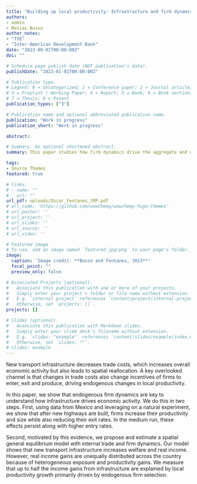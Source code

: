 ```yaml
---
title: "Building up local productivity: Infrastructure and firm dynamics in Mexico (JMP)"
authors:
- admin
- Matias Busso
author_notes:
- "TSE"
- "Inter-American Development Bank"
date: "2023-09-01T00:00:00Z"
doi: ""

# Schedule page publish date (NOT publication's date).
publishDate: "2023-01-01T00:00:00Z"

# Publication type.
# Legend: 0 = Uncategorized; 1 = Conference paper; 2 = Journal article;
# 3 = Preprint / Working Paper; 4 = Report; 5 = Book; 6 = Book section;
# 7 = Thesis; 8 = Patent
publication_types: ["3"]

# Publication name and optional abbreviated publication name.
publication: "Work in progress"
publication_short: "Work in progress"

abstract: 

# Summary. An optional shortened abstract.
summary: This paper studies how firm dynamics drive the aggregate and distributional effects of infrastructure on economic growth and development. 

tags:
- Source Themes
featured: true

# links: 
# - name: ""
#   url: ""
url_pdf: uploads/Oscar_Fentanes_JMP.pdf
# url_code: 'https://github.com/wowchemy/wowchemy-hugo-themes'
# url_poster: ''
# url_project: ''
# url_slides: ''
# url_source: ''
# url_video: ''

# Featured image
# To use, add an image named `featured.jpg/png` to your page's folder. 
image:
  caption: 'Image credit: **Busso and Fentanes, 2023**'
  focal_point: ""
  preview_only: false

# Associated Projects (optional).
#   Associate this publication with one or more of your projects.
#   Simply enter your project's folder or file name without extension.
#   E.g. `internal-project` references `content/project/internal-project/index.md`.
#   Otherwise, set `projects: []`.
projects: []

# Slides (optional).
#   Associate this publication with Markdown slides.
#   Simply enter your slide deck's filename without extension.
#   E.g. `slides: "example"` references `content/slides/example/index.md`.
#   Otherwise, set `slides: ""`.
# slides: example
---
```


New transport infrastructure decreases trade costs, which increases overall economic activity but also leads to spatial reallocation. A key overlooked channel is that changes in trade costs also change incentives of firms to enter, exit and produce, driving endogenous changes in local productivity. 

In this paper, we show that endogenous firm dynamics are key to understand how infrastructure drives economic activity. We do this in two steps. First, using data from Mexico and leveraging on a natural experiment, we show that after new highways are built, firms increase their productivity and size while also reducing their exit rates. In the medium run, these effects persist along with higher entry rates. 

Second, motivated by this evidence, we propose and estimate a spatial general equilibrium model with internal trade and firm dynamics. Our model shows that new transport infrastructure increases welfare and real income. However, real income gains are unequally distributed across the country because of heterogeneous exposure and productivity gains. We measure that up to half the income gains from infrastructure are explained by local productivity growth primarily driven by endogenous firm selection.
